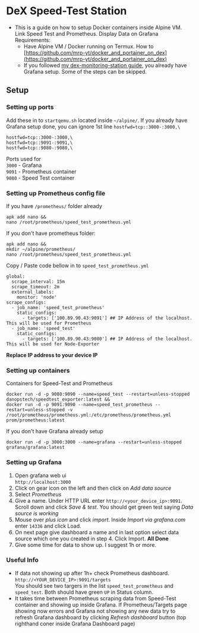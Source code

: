 # DeX Speed-Test Station

* This is a guide on how to setup Docker containers inside Alpine VM. Link Speed Test and Prometheus. Display Data on Grafana
  Requirements:
  - Have Alpine VM / Docker running on Termux. How to [https://github.com/mrp-yt/docker_and_portainer_on_dex](https://github.com/mrp-yt/docker_and_portainer_on_dex)
  - If you followed [my dex-monitoring-station guide](https://github.com/mrp-yt/dex-monitoring-station), you already have Grafana setup. Some of the steps can be skipped. 

## Setup

### Setting up ports
Add these in to `startqemu.sh` located inside `~/alpine/`. If you already have Grafana setup done, you can ignore 1st line `hostfwd=tcp::3000-:3000,\`
```
hostfwd=tcp::3000-:3000,\
hostfwd=tcp::9091-:9091,\
hostfwd=tcp::9080-:9080,\
```
Ports used for \
`3000` - Grafana \
`9091` - Prometheus container \
`9080` - Speed Test container

### Setting up Prometheus config file

If you have `/prometheus/` folder already
```
apk add nano &&
nano /root/prometheus/speed_test_prometheus.yml
```
If you don't have prometheus folder:
```
apk add nano &&
mkdir ~/alpine/prometheus/
nano /root/prometheus/speed_test_prometheus.yml
```
Copy / Paste code bellow in to `speed_test_prometheus.yml`
```
global:
  scrape_interval: 15m
  scrape_timeout: 2m
  external_labels:
    monitor: 'node'
scrape_configs:
  - job_name: 'speed_test_prometheus'
    static_configs:
      - targets: ['100.89.90.43:9091'] ## IP Address of the localhost. This will be used for Prometheus
  - job_name: 'speed_test'
	static_configs:
      - targets: ['100.89.90.43:9080'] ## IP Address of the localhost. This will be used for Node-Exporter
```
**Replace IP address to your device IP**

### Setting up containers	
Containers for Speed-Test and Prometheus
```
docker run -d -p 9080:9090 --name=speed_test --restart=unless-stopped danopstech/speedtest_exporter:latest &&
docker run -d -p 9091:9090 --name=speed_test_prometheus --restart=unless-stopped -v /root/prometheus/prometheus.yml:/etc/prometheus/prometheus.yml prom/prometheus:latest
```

If you don't have Grafana already setup
```
docker run -d -p 3000:3000 --name=grafana --restart=unless-stopped grafana/grafana:latest
```

### Setting up Grafana

1.	Open grafana web ui\
`http://localhost:3000`
2.	Click on gear icon on the left and then click on *Add data source*
3.	Select *Prometheus*
4.	Give a name. Under HTTP URL enter `http://<your_device_ip>:9091`. Scroll down and click *Save & test*. You should get green test saying *Data source is working*
5. 	Mouse over *plus icon* and click *import*. Inside *Import via grafana.com* enter `14336` and click Load.
6.	On next page give dashboard a name and in last option select data source which one you created in step 4. Click Import. **All Done**
7.	Give some time for data to show up. I suggest 1h or more. 

### Useful Info
-	If data not showing up after 1h+ check Prometheus dashboard.
	`http://<YOUR_DEVICE_IP>:9091/targets`\
	You should see two targers in the list `speed_test_prometheus` and `speed_test`. Both should have green `UP` in Status column. 
-	It takes time between Prometheus scraping data from Speed-Test container and showing up inside Grafana. If Prometheus/Targets page showing now errors and Grafana not showing any new data try to refresh Grafana dashboard by clicking *Refresh dashboard* button (top righthand coner inside Grafana Dashboard page)
